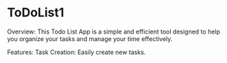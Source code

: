 # ToDoList1

Overview: 
This Todo List App is a simple and efficient tool designed to help you organize your tasks and manage your time effectively.

Features:
Task Creation: Easily create new tasks.
